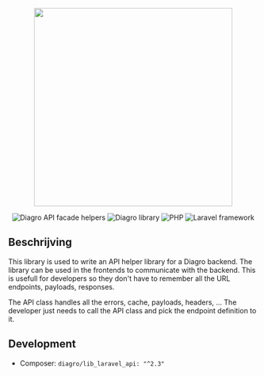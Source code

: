 <p align="center"><a href="https://www.diagro.be" target="_blank"><img src="https://diagro.be/assets/img/diagro-logo.svg" width="400"></a></p>

<p align="center">
<img src="https://img.shields.io/badge/project-lib_laravel_api-yellowgreen" alt="Diagro API facade helpers">
<img src="https://img.shields.io/badge/type-library-informational" alt="Diagro library">
<img src="https://img.shields.io/badge/php-8.1-blueviolet" alt="PHP">
<img src="https://img.shields.io/badge/laravel-9.0-red" alt="Laravel framework">
</p>

## Beschrijving

This library is used to write an API helper library for a Diagro backend. The library can be used in the frontends to communicate with the backend.
This is usefull for developers so they don't have to remember all the URL endpoints, payloads, responses.

The API class handles all the errors, cache, payloads, headers, ...
The developer just needs to call the API class and pick the endpoint definition to it.

## Development

* Composer: `diagro/lib_laravel_api: "^2.3"`